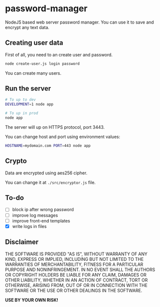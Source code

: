 # password-manager
NodeJS based web server password manager. You can use it to save and encrypt any text data.

## Creating user data

First of all, you need to an create user and password.

```bash
node create-user.js login password
```

You can create many users.

## Run the server

```bash
# To up to dev
DEVELOPMENT=1 node app

# To up in prod
node app
```

The server will up on HTTPS protocol, port 3443.

You can change host and port using environment values:

```bash
HOSTNAME=mydomain.com PORT=443 node app
```

## Crypto

Data are encrypted using aes256 cipher.

You can change it at `./src/encryptor.js` file.

## To-do

- [ ] block ip after wrong password
- [ ] improve log messages
- [ ] improve front-end templates
- [x] write logs in files

## Disclaimer

THE SOFTWARE IS PROVIDED "AS IS", WITHOUT WARRANTY OF ANY KIND, EXPRESS OR
IMPLIED, INCLUDING BUT NOT LIMITED TO THE WARRANTIES OF MERCHANTABILITY,
FITNESS FOR A PARTICULAR PURPOSE AND NONINFRINGEMENT. IN NO EVENT SHALL THE
AUTHORS OR COPYRIGHT HOLDERS BE LIABLE FOR ANY CLAIM, DAMAGES OR OTHER
LIABILITY, WHETHER IN AN ACTION OF CONTRACT, TORT OR OTHERWISE, ARISING FROM,
OUT OF OR IN CONNECTION WITH THE SOFTWARE OR THE USE OR OTHER DEALINGS IN THE
SOFTWARE.

**USE BY YOUR OWN RISK!**
